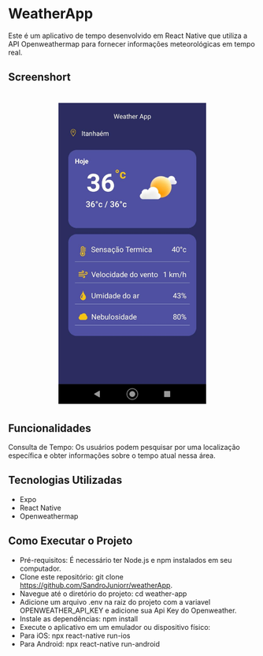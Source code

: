 # WeatherApp 

Este é um aplicativo de tempo desenvolvido em React Native que utiliza a API Openweathermap para fornecer informações meteorológicas em tempo real.
## Screenshort
<h1 align="center">
    <img src="https://github.com/SandroJuniorr/weatherApp/blob/master/assets/screenshort.jpg" width="300"/>
</h1>

## Funcionalidades

Consulta de Tempo: Os usuários podem pesquisar por uma localização específica e obter informações sobre o tempo atual nessa área.

## Tecnologias Utilizadas
* Expo
* React Native
* Openweathermap




## Como Executar o Projeto
* Pré-requisitos: É necessário ter Node.js e npm instalados em seu computador.
* Clone este repositório: git clone https://github.com/SandroJuniorr/weatherApp.
* Navegue até o diretório do projeto: cd weather-app
* Adicione um arquivo .env na raiz do projeto com a variavel OPENWEATHER_API_KEY e adicione sua Api Key do Openweather.
* Instale as dependências: npm install
* Execute o aplicativo em um emulador ou dispositivo físico:
* Para iOS: npx react-native run-ios
* Para Android: npx react-native run-android

